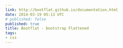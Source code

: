 ```yaml
---
link: http://bootflat.github.io/documentation.html
date: 2014-03-19 05:13 UTC
# published: false
published: true
title: Bootflat - bootstrap Flattened
tags:
- css
---
```



